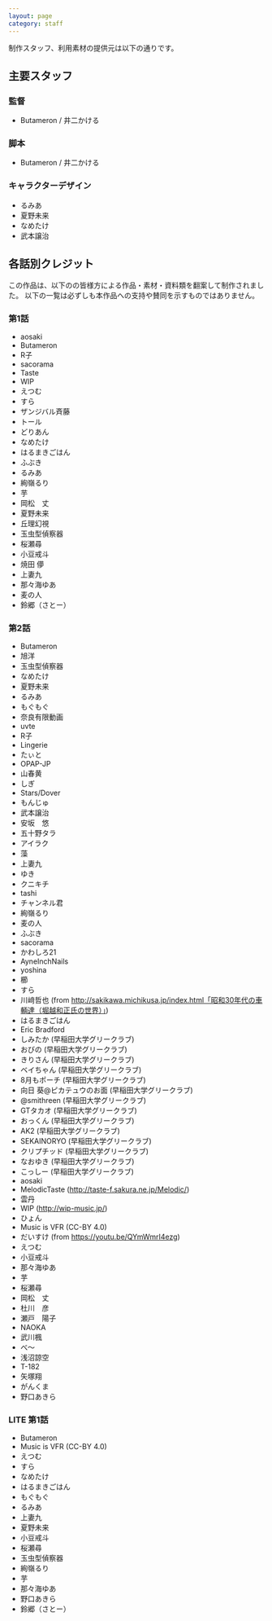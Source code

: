 ```yaml
---
layout: page
category: staff
---
```


制作スタッフ、利用素材の提供元は以下の通りです。


主要スタッフ
---------------

### 監督
* Butameron / 井二かける

### 脚本
* Butameron / 井二かける

### キャラクターデザイン
* るみあ
* 夏野未来
* なめたけ
* 武本譲治



各話別クレジット
-------------

この作品は、以下のの皆様方による作品・素材・資料類を翻案して制作されました。
以下の一覧は必ずしも本作品への支持や賛同を示すものではありません。

### 第1話

* aosaki
* Butameron
* R子
* sacorama
* Taste
* WIP
* えつむ
* すら
* ザンジバル斉藤
* トール
* どりあん
* なめたけ
* はるまきごはん
* ふぶき
* るみあ
* 絢嶺るり
* 芋
* 岡松　丈
* 夏野未来
* 丘理幻視
* 玉虫型偵察器
* 桜瀬尋
* 小豆戒斗
* 焼田 儚
* 上妻九
* 那々海ゆあ
* 麦の人
* 鈴郷（さとー）

### 第2話
* Butameron
* 旭洋
* 玉虫型偵察器
* なめたけ
* 夏野未来
* るみあ
* もぐもぐ
* 奈良有限動画
* uvte
* R子
* Lingerie
* たぃと
* OPAP-JP
* 山春黄
* しぎ
* Stars/Dover
* もんじゅ
* 武本譲治
* 安坂　悠
* 五十野タラ
* アイラク
* 藻
* 上妻九
* ゆき
* クニキチ
* tashi
* チャンネル君
* 絢嶺るり
* 麦の人
* ふぶき
* sacorama
* かわしろ21
* AyneInchNails
* yoshina
* 櫛
* すら
* 川﨑哲也 (from http://sakikawa.michikusa.jp/index.html「昭和30年代の車輌達（堀越和正氏の世界）」)
* はるまきごはん
* Eric Bradford
* しみたか (早稲田大学グリークラブ)
* おびの (早稲田大学グリークラブ)
* きりさん (早稲田大学グリークラブ)
* ベイちゃん (早稲田大学グリークラブ)
* 8月もポーチ (早稲田大学グリークラブ)
* 向日 葵@ピカテュウのお面 (早稲田大学グリークラブ)
* @smithreen (早稲田大学グリークラブ)
* GTタカオ (早稲田大学グリークラブ)
* おっくん (早稲田大学グリークラブ)
* AK2 (早稲田大学グリークラブ)
* SEKAINORYO (早稲田大学グリークラブ)
* クリプチッド (早稲田大学グリークラブ)
* なおゆき (早稲田大学グリークラブ)
* こっしー (早稲田大学グリークラブ)
* aosaki
* MelodicTaste (http://taste-f.sakura.ne.jp/Melodic/)
* 雲丹
* WIP (http://wip-music.jp/)
* ひょん
* Music is VFR (CC-BY 4.0)
* だいすけ (from https://youtu.be/QYmWmrI4ezg)
* えつむ
* 小豆戒斗
* 那々海ゆあ
* 芋
* 桜瀬尋
* 岡松　丈
* 杜川　彦
* 瀬戸　陽子
* NAOKA
* 武川楓
* べ～
* 浅沼諒空
* T-182
* 矢塚翔
* がんくま
* 野口あきら


### LITE 第1話
* Butameron
* Music is VFR (CC-BY 4.0)
* えつむ
* すら
* なめたけ
* はるまきごはん
* もぐもぐ
* るみあ
* 上妻九
* 夏野未来
* 小豆戒斗
* 桜瀬尋
* 玉虫型偵察器
* 絢嶺るり
* 芋
* 那々海ゆあ
* 野口あきら
* 鈴郷（さとー）
